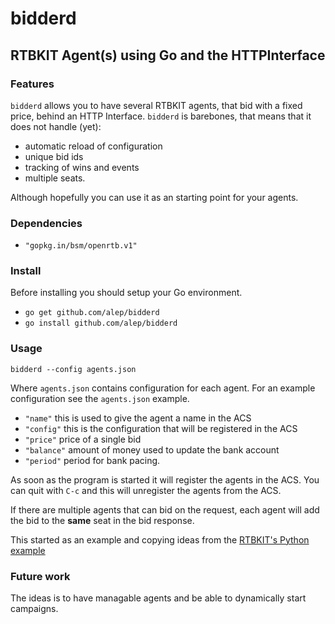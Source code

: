 # bidderd

## RTBKIT Agent(s) using Go and the HTTPInterface


### Features

`bidderd` allows you to have several RTBKIT agents, that bid with a
fixed price, behind an HTTP Interface. `bidderd` is barebones, that
means that it does not handle (yet):

* automatic reload of configuration
* unique bid ids
* tracking of wins and events
* multiple seats.

Although hopefully you can use it as an starting point for your
agents.

### Dependencies

* `"gopkg.in/bsm/openrtb.v1"`


### Install

Before installing you should setup your Go environment.

* `go get github.com/alep/bidderd`
* `go install github.com/alep/bidderd`

### Usage

`bidderd --config agents.json`

Where ``agents.json`` contains configuration for each agent. For an
example configuration see the ``agents.json`` example.

* ``"name"`` this is used to give the agent a name in the ACS
* ``"config"`` this is the configuration that will be registered in the ACS
* ``"price"`` price of a single bid
* ``"balance"`` amount of money used to update the bank account
* ``"period"`` period for bank pacing.


As soon as the program is started it will register the agents in the
ACS. You can quit with `C-c` and this will unregister the agents from
the ACS.

If there are multiple agents that can bid on the request, each agent
will add the bid to the **same** seat in the bid response.


This started as an example and copying ideas from the [RTBKIT's Python example][1]

[1]: https://github.com/rtbkit/rtbkit/blob/master/rtbkit/examples/py-bidder/http_bid_agent_ex.py  "http_bid_agent_ex.py"

### Future work

The ideas is to have managable agents and be able to dynamically start campaigns.
